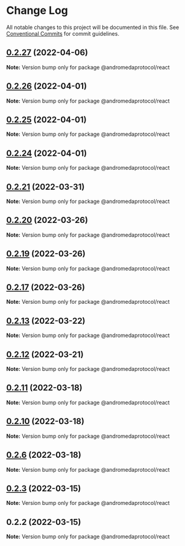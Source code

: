 # Change Log

All notable changes to this project will be documented in this file.
See [Conventional Commits](https://conventionalcommits.org) for commit guidelines.

## [0.2.27](https://github.com/andromedaprotocol/design-system/compare/@andromedaprotocol/react@0.2.27...@andromedaprotocol/react@0.2.27) (2022-04-06)

**Note:** Version bump only for package @andromedaprotocol/react





## [0.2.26](https://github.com/andromedaprotocol/design-system/compare/@andromedaprotocol/react@0.2.25...@andromedaprotocol/react@0.2.26) (2022-04-01)

**Note:** Version bump only for package @andromedaprotocol/react





## [0.2.25](https://github.com/andromedaprotocol/design-system/compare/@andromedaprotocol/react@0.2.24...@andromedaprotocol/react@0.2.25) (2022-04-01)

**Note:** Version bump only for package @andromedaprotocol/react





## [0.2.24](https://github.com/andromedaprotocol/design-system/compare/@andromedaprotocol/react@0.2.21...@andromedaprotocol/react@0.2.24) (2022-04-01)

**Note:** Version bump only for package @andromedaprotocol/react





## [0.2.21](https://github.com/andromedaprotocol/design-system/compare/@andromedaprotocol/react@0.2.20...@andromedaprotocol/react@0.2.21) (2022-03-31)

**Note:** Version bump only for package @andromedaprotocol/react





## [0.2.20](https://github.com/andromedaprotocol/design-system/compare/@andromedaprotocol/react@0.2.19...@andromedaprotocol/react@0.2.20) (2022-03-26)

**Note:** Version bump only for package @andromedaprotocol/react





## [0.2.19](https://github.com/andromedaprotocol/design-system/compare/@andromedaprotocol/react@0.2.17...@andromedaprotocol/react@0.2.19) (2022-03-26)

**Note:** Version bump only for package @andromedaprotocol/react





## [0.2.17](https://github.com/andromedaprotocol/design-system/compare/@andromedaprotocol/react@0.2.13...@andromedaprotocol/react@0.2.17) (2022-03-26)

**Note:** Version bump only for package @andromedaprotocol/react





## [0.2.13](https://github.com/andromedaprotocol/design-system/compare/@andromedaprotocol/react@0.2.12...@andromedaprotocol/react@0.2.13) (2022-03-22)

**Note:** Version bump only for package @andromedaprotocol/react





## [0.2.12](https://github.com/andromedaprotocol/design-system/compare/@andromedaprotocol/react@0.2.11...@andromedaprotocol/react@0.2.12) (2022-03-21)

**Note:** Version bump only for package @andromedaprotocol/react





## [0.2.11](https://github.com/andromedaprotocol/design-system/compare/@andromedaprotocol/react@0.2.10...@andromedaprotocol/react@0.2.11) (2022-03-18)

**Note:** Version bump only for package @andromedaprotocol/react





## [0.2.10](https://github.com/andromedaprotocol/design-system/compare/@andromedaprotocol/react@0.2.6...@andromedaprotocol/react@0.2.10) (2022-03-18)

**Note:** Version bump only for package @andromedaprotocol/react





## [0.2.6](https://github.com/andromedaprotocol/design-system/compare/@andromedaprotocol/react@0.2.3...@andromedaprotocol/react@0.2.6) (2022-03-18)

**Note:** Version bump only for package @andromedaprotocol/react





## [0.2.3](https://github.com/andromedaprotocol/design-system/compare/@andromedaprotocol/react@0.2.2...@andromedaprotocol/react@0.2.3) (2022-03-15)

**Note:** Version bump only for package @andromedaprotocol/react





## 0.2.2 (2022-03-15)

**Note:** Version bump only for package @andromedaprotocol/react
